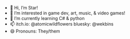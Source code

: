 - 👋 Hi, I’m Star!
- 👀 I’m interested in game dev, art, music, & video games!
- 🌱 I’m currently learning C# & python
- 📫 itch.io: @atomicwildflowers bluesky: @wekbins
- 😄 Pronouns: They/them
<!---
atomicwildflowers/atomicwildflowers is a ✨ special ✨ repository because its `README.md` (this file) appears on your GitHub profile.
You can click the Preview link to take a look at your changes.
--->
